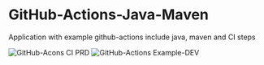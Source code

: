 # GitHub-Actions-Java-Maven
Application with example github-actions include java, maven and CI steps

![GitHub-Acons CI PRD](https://github.com/wagnerww/GitHub-Actions-Java-Maven/workflows/GitHub-Acons%20CI%20PRD/badge.svg)
![GitHub-Actions Example-DEV](https://github.com/wagnerww/GitHub-Actions-Java-Maven/workflows/GitHub-Actions%20Example-DEV/badge.svg)
